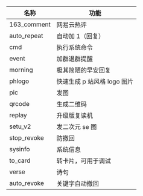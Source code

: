 | 名称        | 功能                        |
| ----------- | --------------------------- |
| 163_comment | 网易云热评                  |
| auto_repeat | 自动加 1（回复）            |
| cmd         | 执行系统命令                |
| event       | 加群退群提醒                |
| morning     | 极其简陋的早安回复          |
| phlogo      | 快速生成 p 站风格 logo 图片 |
| pic         | 发图                        |
| qrcode      | 生成二维码                  |
| replay      | 升级版复读机                |
| setu_v2     | 发二次元 se 图              |
| stop_revoke | 防撤回                      |
| sysinfo     | 系统信息                    |
| to_card     | 转卡片，可用于调试          |
| verse       | 诗句                        |
| auto_revoke | 关键字自动撤回              |
